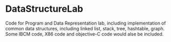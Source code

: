 # DataStructureLab
Code for Program and Data Representation lab, including implementation of common data structures, 
including linked list, stack, tree, hashtable, graph. 
Some IBCM code, X86 code and objective-C code would alse be included.
